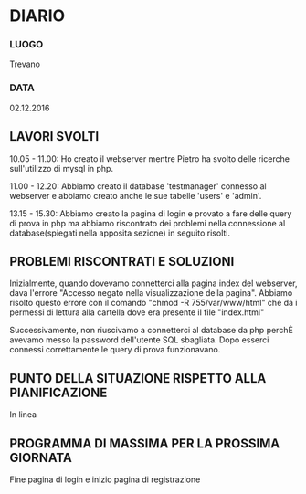 # DIARIO
### LUOGO
Trevano
### DATA
02.12.2016
## LAVORI SVOLTI
10.05 - 11.00: Ho creato il webserver mentre Pietro ha svolto delle ricerche sull'utilizzo di mysql in php.

11.00 - 12.20: Abbiamo creato il database 'testmanager' connesso al webserver e abbiamo creato anche le sue tabelle 'users' e 'admin'. 

13.15 - 15.30: Abbiamo creato la pagina di login e provato a fare delle query di prova in php ma abbiamo riscontrato dei problemi nella connessione al database(spiegati nella apposita sezione) in seguito risolti.


## PROBLEMI RISCONTRATI E SOLUZIONI
Inizialmente, quando dovevamo connetterci alla pagina index del webserver, dava l'errore "Accesso negato nella visualizzazione della pagina".
Abbiamo risolto questo errore con il comando "chmod -R 755/var/www/html" che da i permessi di lettura alla cartella dove era presente il file "index.html"
<br>

Successivamente, non riuscivamo a connetterci al database da php perchÈ avevamo messo la password dell'utente SQL sbagliata.
Dopo esserci connessi correttamente le query di prova funzionavano.

## PUNTO DELLA SITUAZIONE RISPETTO ALLA PIANIFICAZIONE
In linea
## PROGRAMMA DI MASSIMA PER LA PROSSIMA GIORNATA
Fine pagina di login e inizio pagina di registrazione
